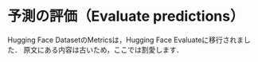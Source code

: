 # 予測の評価（Evaluate predictions）

Hugging Face DatasetのMetricsは，Hugging Face Evaluateに移行されました．
原文にある内容は古いため，ここでは割愛します．

